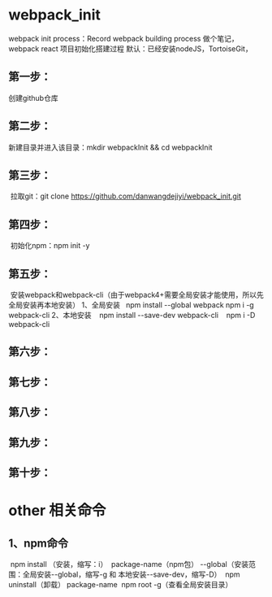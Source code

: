 # webpack_init
webpack init process：Record webpack building process
做个笔记，webpack react 项目初始化搭建过程
默认：已经安装nodeJS，TortoiseGit，
## 第一步：
  创建github仓库
## 第二步：
  新建目录并进入该目录：mkdir webpackInit && cd webpackInit
## 第三步：
  拉取git：git clone https://github.com/danwangdejiyi/webpack_init.git
## 第四步：
  初始化npm：npm init -y
## 第五步：
  安装webpack和webpack-cli（由于webpack4+需要全局安装才能使用，所以先全局安装再本地安装）
  1、全局安装
    npm install --global webpack 
    npm i -g webpack-cli
  2、本地安装
    npm install --save-dev webpack-cli
    npm i -D webpack-cli
## 第六步：
## 第七步：
## 第八步：
## 第九步：
## 第十步：







# other 相关命令
## 1、npm命令
  npm install （安装，缩写：i）  package-name（npm包） --global（安装范围：全局安装--global，缩写-g 和 本地安装--save-dev，缩写-D） 
  npm uninstall（卸载） package-name 
  npm root -g（查看全局安装目录）
